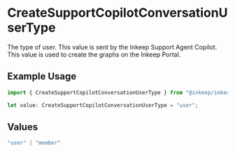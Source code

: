 # CreateSupportCopilotConversationUserType

The type of user. This value is sent by the Inkeep Support Agent Copilot. This value is used to create the graphs on the Inkeep Portal.

## Example Usage

```typescript
import { CreateSupportCopilotConversationUserType } from "@inkeep/inkeep-analytics/models/components";

let value: CreateSupportCopilotConversationUserType = "user";
```

## Values

```typescript
"user" | "member"
```